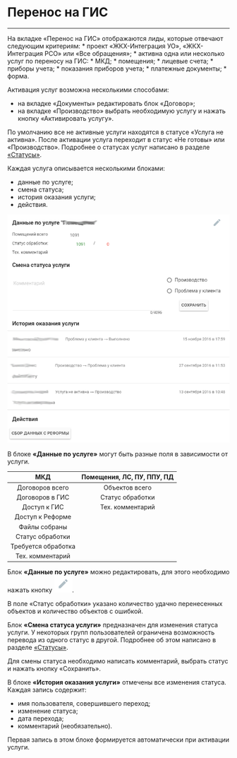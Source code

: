 # Перенос на ГИС
<hr>
На вкладке «Перенос на ГИС» отображаются лиды, которые отвечают следующим критериям:
* проект «ЖКХ-Интеграция УО», «ЖКХ-Интеграция РСО» или «Все обращения»;
* активна одна или несколько услуг по переносу на ГИС:
    * МКД;
    * помещения;
    * лицевые счета;
    * приборы учета;
    * показания приборов учета;
    * платежные документы;
    * форма.

Активация услуг возможна несколькими способами:
* на вкладке «Документы» редактировать блок «Договор»;
* на вкладке «Производство» выбрать необходимую услугу и нажать кнопку «Активировать услугу».

По умолчанию все не активные услуги находятся в статусе «Услуга не активна». После активации услуга переходит в статус «Не готовы» или «Производство». Подробнее о статусах услуг написано в разделе [«Статусы»](../leads/leadInfo.md#leadInfo-statuses).

Каждая услуга описывается несколькими блоками:
* данные по услуге;
* смена статуса;
* история оказания услуги;
* действия.

![](/assets/service-data.png)

В блоке **«Данные по услуге»** могут быть разные поля в зависимости от услуги.

| МКД | Помещения, ЛС, ПУ, ППУ, ПД |
|:---:|:-------:|
| Договоров всего | Объектов всего |
| Договоров в ГИС | Статус обработки |
| Доступ к ГИС | Тех. комментарий |
| Доступ к Реформе |   |
| Файлы собраны |   |
| Статус обработки |   |
| Требуется обработка |   |
| Тех. комментарий |  |

Блок **«Данные по услуге»** можно редактировать, для этого необходимо нажать кнопку ![](/assets/but-edit.png).

В поле «Статус обработки» указано количество удачно перенесенных объектов и количество объектов с ошибкой. 

Блок **«Смена статуса услуги»** предназначен для изменения статуса услуги. У некоторых групп пользователей ограничена возможность перевода из одного статус в другой. Подробнее об этом написано в разделе [«Статусы»](../leads/leadInfo.md#leadInfo-statuses).

Для смены статуса необходимо написать комментарий, выбрать статус и нажать кнопку «Сохранить».

В блоке **«История оказания услуги»** отмечены все изменения статуса. Каждая запись содержит:
* имя пользователя, совершившего переход;
* изменение статуса;
* дата перехода;
* комментарий (необязательно).

Первая запись в этом блоке формируется автоматически при активации услуги.


	